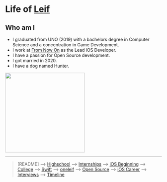 
# Life of [Leif](https://github.com/sponsors/0xLeif)

## Who am I

- I graduated from UNO (2019) with a bachelors degree in Computer Science and a concentration in Game Development. 
- I work at [From Now On](https://from-now-on.com/) as the Lead iOS Developer.
- I have a passion for Open Source development.
- I got married in 2020.
- I have a dog named Hunter.

<img src="https://user-images.githubusercontent.com/8268288/114767427-3ac4d780-9d2d-11eb-9c79-61d8426e7b2f.JPG" width="256">

***

> [README] --> [Highschool](slides/highschool.md) --> [Internships](slides/internships.md) --> [iOS Beginning](slides/iOS-beginning.md) --> [College](slides/college.md) --> [Swift](slides/swift.md) --> [oneleif](slides/oneleif.md) --> [Open Source](slides/open-source.md) --> [iOS Career](slides/iOS-career.md) --> [Interviews](slides/interviews.md) --> [Timeline](slides/timeline.md)
